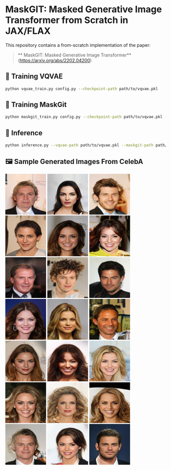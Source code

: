 # MaskGIT: Masked Generative Image Transformer from Scratch in JAX/FLAX

This repository contains a from-scratch implementation of the paper:

> ** MaskGIT: Masked Generative Image Transformer**  
> (https://arxiv.org/abs/2202.04200)

## 🏁 Training VQVAE

```bash
python vqvae_train.py config.py --checkpoint-path path/to/vqvae.pkl
```

## 🏁 Training MaskGit

```bash
python maskgit_train.py config.py --checkpoint-path path/to/vqvae.pkl --maskgit-path path/to/maskgit.pkl
```

## 🎨 Inference

```bash
python inference.py --vqvae-path path/to/vqvae.pkl --maskgit-path path/to/maskgit.pkl
```

## 🖼 Sample Generated Images From CelebA

![Generated Image](gen_images/generated_image17.png)
![Generated Image](gen_images/generated_image20.png)
![Generated Image](gen_images/generated_image21.png)
![Generated Image](gen_images/generated_image26.png)
![Generated Image](gen_images/generated_image27.png)
![Generated Image](gen_images/generated_image39.png)
![Generated Image](gen_images/generated_image42.png)
![Generated Image](gen_images/generated_image47.png)
![Generated Image](gen_images/generated_image49.png)
![Generated Image](gen_images/generated_image55.png)
![Generated Image](gen_images/generated_image75.png)
![Generated Image](gen_images/generated_image76.png)
![Generated Image](gen_images/generated_image80.png)
![Generated Image](gen_images/generated_image83.png)
![Generated Image](gen_images/generated_image85.png)
![Generated Image](gen_images/generated_image87.png)
![Generated Image](gen_images/generated_image90.png)
![Generated Image](gen_images/generated_image93.png)
![Generated Image](gen_images/generated_image101.png)
![Generated Image](gen_images/generated_image120.png)
![Generated Image](gen_images/generated_image127.png)
